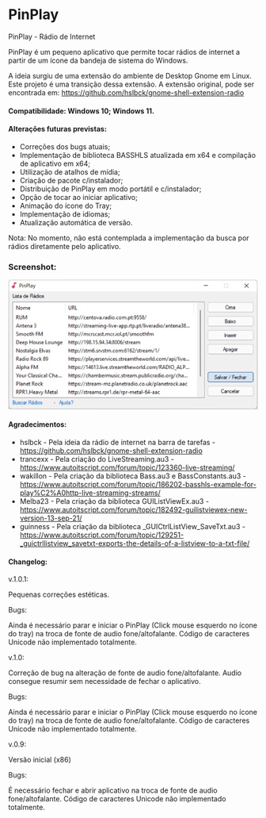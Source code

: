 # PinPlay
PinPlay  - Rádio de Internet

PinPlay é um pequeno aplicativo que permite tocar rádios de internet a partir de um ícone da bandeja de sistema do Windows.

A ideia surgiu de uma extensão do ambiente de Desktop Gnome em Linux. Este projeto é uma transição dessa extensão. A extensão original, pode ser encontrada em: https://github.com/hslbck/gnome-shell-extension-radio

#### Compatibilidade: Windows 10; Windows 11.

#### Alterações futuras previstas:

- Correções dos bugs atuais;
- Implementação de biblioteca BASSHLS atualizada em x64 e compilação de aplicativo em x64;
- Utilização de atalhos de mídia;
- Criação de pacote c/instalador;
- Distribuição de PinPlay em modo portátil e c/instalador;
- Opção de tocar ao iniciar aplicativo;
- Animação do ícone do Tray;
- Implementação de idiomas;
- Atualização automática de versão.

Nota: No momento, não está contemplada a implementação da busca por rádios diretamente pelo aplicativo.

### Screenshot:

![PinPlay](pics/screenshot.png)

#### Agradecimentos:

- hslbck - Pela ideia da rádio de internet na barra de tarefas - https://github.com/hslbck/gnome-shell-extension-radio
- trancexx - Pela criação do LiveStreaming.au3 - https://www.autoitscript.com/forum/topic/123360-live-streaming/
- wakillon - Pela criação da biblioteca Bass.au3 e BassConstants.au3 - https://www.autoitscript.com/forum/topic/186202-basshls-example-for-play%C2%A0http-live-streaming-streams/
- Melba23 - Pela criação da biblioteca GUIListViewEx.au3 - https://www.autoitscript.com/forum/topic/182492-guilistviewex-new-version-13-sep-21/
- guinness - Pela criação da biblioteca _GUICtrlListView_SaveTxt.au3 - https://www.autoitscript.com/forum/topic/129251-_guictrllistview_savetxt-exports-the-details-of-a-listview-to-a-txt-file/

#### Changelog:

v.1.0.1:

Pequenas correções estéticas.

Bugs:

Ainda é necessário parar e iniciar o PinPlay (Click mouse esquerdo no ícone do tray) na troca de fonte de audio fone/altofalante.
Código de caracteres Unicode não implementado totalmente.

v.1.0:

Correção de bug na alteração de fonte de audio fone/altofalante. Audio consegue resumir sem necessidade de fechar o aplicativo.

Bugs:

Ainda é necessário parar e iniciar o PinPlay (Click mouse esquerdo no ícone do tray) na troca de fonte de audio fone/altofalante.
Código de caracteres Unicode não implementado totalmente.

v.0.9:

Versão inicial (x86)

Bugs:

É necessário fechar e abrir aplicativo na troca de fonte de audio fone/altofalante.
Código de caracteres Unicode não implementado totalmente.
